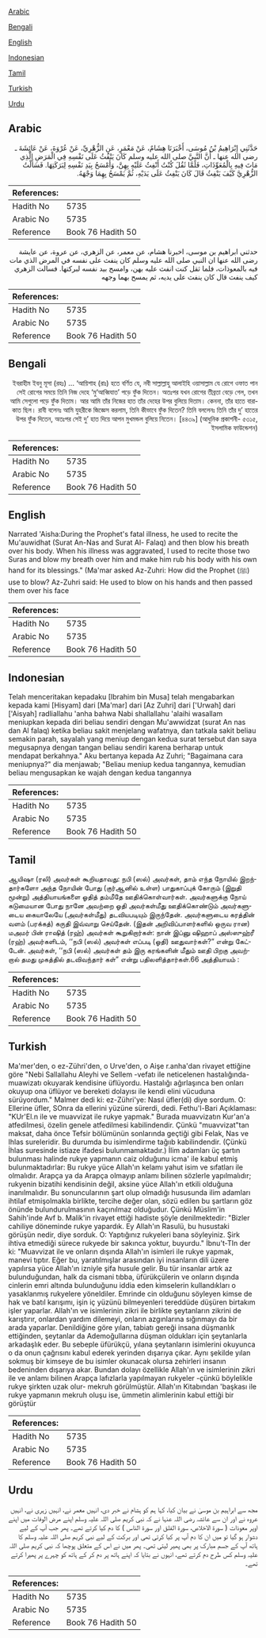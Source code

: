 [Arabic](#arabic)

[Bengali](#bengali)

[English](#english)

[Indonesian](#indonesian)

[Tamil](#tamil)

[Turkish](#turkish)

[Urdu](#urdu)

## Arabic


<div dir="rtl" lang="ar" style={{fontSize:'larger',backgroundColor:'#f8f9fa',padding:20}}>
حَدَّثَنِي إِبْرَاهِيمُ بْنُ مُوسَى، أَخْبَرَنَا هِشَامٌ، عَنْ مَعْمَرٍ، عَنِ الزُّهْرِيِّ، عَنْ عُرْوَةَ، عَنْ عَائِشَةَ ـ رضى الله عنها ـ أَنَّ النَّبِيَّ صلى الله عليه وسلم كَانَ يَنْفُثُ عَلَى نَفْسِهِ فِي الْمَرَضِ الَّذِي مَاتَ فِيهِ بِالْمُعَوِّذَاتِ، فَلَمَّا ثَقُلَ كُنْتُ أَنْفِثُ عَلَيْهِ بِهِنَّ، وَأَمْسَحُ بِيَدِ نَفْسِهِ لِبَرَكَتِهَا‏.‏ فَسَأَلْتُ الزُّهْرِيَّ كَيْفَ يَنْفِثُ قَالَ كَانَ يَنْفِثُ عَلَى يَدَيْهِ، ثُمَّ يَمْسَحُ بِهِمَا وَجْهَهُ‏.‏
</div>
<div style={{backgroundColor:'#f8f9fa',padding:20, marginBottom: 10}}><table> <thead> <tr> <th>References:</th> <th></th> </tr> </thead> <tbody><tr><td>Hadith No</td><td>5735</td></tr><tr><td>Arabic No</td><td>5735</td></tr><tr><td>Reference</td><td>Book 76 Hadith 50</td></tr></tbody></table></div>


<div dir="rtl" lang="ar" style={{fontSize:'larger',backgroundColor:'#f8f9fa',padding:20}}>
حدثني ابراهيم بن موسى، اخبرنا هشام، عن معمر، عن الزهري، عن عروة، عن عايشة رضى الله عنها ان النبي صلى الله عليه وسلم كان ينفث على نفسه في المرض الذي مات فيه بالمعوذات، فلما ثقل كنت انفث عليه بهن، وامسح بيد نفسه لبركتها. فسالت الزهري كيف ينفث قال كان ينفث على يديه، ثم يمسح بهما وجهه
</div>
<div style={{backgroundColor:'#f8f9fa',padding:20, marginBottom: 10}}><table> <thead> <tr> <th>References:</th> <th></th> </tr> </thead> <tbody><tr><td>Hadith No</td><td>5735</td></tr><tr><td>Arabic No</td><td>5735</td></tr><tr><td>Reference</td><td>Book 76 Hadith 50</td></tr></tbody></table></div>

## Bengali


<div dir="rtl" lang="bn" style={{fontSize:'larger',backgroundColor:'#f8f9fa',padding:20}}>
ইবরাহীম ইবনু মূসা (রহঃ) ... ‘আয়িশাহ (রাঃ) হতে বর্ণিত যে, নবী সাল্লাল্লাহু আলাইহি ওয়াসাল্লাম যে রোগে ওফাত পান সেই রোগের সময়ে তিনি নিজ দেহে ‘মু‘আব্বিযাত’ পড়ে ফুঁক দিতেন। অতঃপর যখন রোগের তীব্রতা বেড়ে গেল, তখন আমি সেগুলো পড়ে ফুঁক দিতাম। আর আমি তাঁর নিজের হাত তাঁর দেহের উপর বুলিয়ে দিতাম। কেননা, তাঁর হাতে বারাকাত ছিল। রাবী বলেনঃ আমি যুহরীকে জিজ্ঞেস করলাম, তিনি কীভাবে ফুঁক দিতেন? তিনি বললেনঃ তিনি তাঁর দু’ হাতের উপর ফুঁক দিতেন, অতঃপর সেই দু’ হাত দিয়ে আপন মুখমন্ডল বুলিয়ে নিতেন। [৪৪৩৯] (আধুনিক প্রকাশনী- ৫৩১৫, ইসলামিক ফাউন্ডেশন)
</div>
<div style={{backgroundColor:'#f8f9fa',padding:20, marginBottom: 10}}><table> <thead> <tr> <th>References:</th> <th></th> </tr> </thead> <tbody><tr><td>Hadith No</td><td>5735</td></tr><tr><td>Arabic No</td><td>5735</td></tr><tr><td>Reference</td><td>Book 76 Hadith 50</td></tr></tbody></table></div>

## English


<div dir="ltr" lang="en" style={{fontSize:'larger',backgroundColor:'#f8f9fa',padding:20}}>
Narrated 'Aisha:During the Prophet's fatal illness, he used to recite the Mu'auwidhat (Surat An-Nas and Surat Al- Falaq) and then blow his breath over his body. When his illness was aggravated, I used to recite those two Suras and blow my breath over him and make him rub his body with his own hand for its blessings." (Ma'mar asked Az-Zuhri: How did the Prophet (ﷺ) use to blow? Az-Zuhri said: He used to blow on his hands and then passed them over his face
</div>
<div style={{backgroundColor:'#f8f9fa',padding:20, marginBottom: 10}}><table> <thead> <tr> <th>References:</th> <th></th> </tr> </thead> <tbody><tr><td>Hadith No</td><td>5735</td></tr><tr><td>Arabic No</td><td>5735</td></tr><tr><td>Reference</td><td>Book 76 Hadith 50</td></tr></tbody></table></div>

## Indonesian


<div dir="ltr" lang="id" style={{fontSize:'larger',backgroundColor:'#f8f9fa',padding:20}}>
Telah menceritakan kepadaku [Ibrahim bin Musa] telah mengabarkan kepada kami [Hisyam] dari [Ma'mar] dari [Az Zuhri] dari ['Urwah] dari ['Aisyah] radliallahu 'anha bahwa Nabi shallallahu 'alaihi wasallam meniupkan kepada diri beliau sendiri dengan Mu'awwidzat (surat An nas dan Al falaq) ketika beliau sakit menjelang wafatnya, dan tatkala sakit beliau semakin parah, sayalah yang meniup dengan kedua surat tersebut dan saya megusapnya dengan tangan beliau sendiri karena berharap untuk mendapat berkahnya." Aku bertanya kepada Az Zuhri; "Bagaimana cara meniupnya?" dia menjawab; "Beliau meniup kedua tangannya, kemudian beliau mengusapkan ke wajah dengan kedua tangannya
</div>
<div style={{backgroundColor:'#f8f9fa',padding:20, marginBottom: 10}}><table> <thead> <tr> <th>References:</th> <th></th> </tr> </thead> <tbody><tr><td>Hadith No</td><td>5735</td></tr><tr><td>Arabic No</td><td>5735</td></tr><tr><td>Reference</td><td>Book 76 Hadith 50</td></tr></tbody></table></div>

## Tamil


<div dir="ltr" lang="ta" style={{fontSize:'larger',backgroundColor:'#f8f9fa',padding:20}}>
ஆயிஷா (ரலி) அவர்கள் கூறியதாவது: நபி (ஸல்) அவர்கள், தாம் எந்த நோயில் இறந்தார்களோ அந்த நோயின் போது (குர்ஆனில் உள்ள) பாதுகாப்புக் கோரும் (இறுதி மூன்று) அத்தியாயங்களை ஓதித் தம்மீதே ஊதிக்கொள்வார்கள். அவர்களுக்கு நோய் கடுமையான போது நானே அவற்றை ஓதி அவர்கள்மீது ஊதிக்கொண்டும் அவர்களுடைய கையாலேயே (அவர்கள்மீது) தடவியபடியும் இருந்தேன். அவர்களுடைய கரத்தின் வளம் (பரக்கத்) கருதி இவ்வாறு செய்தேன். (இதன் அறிவிப்பாளர்களில் ஒருவ ரான) மஅமர் பின் ராஷித் (ரஹ்) அவர்கள் கூறுகிறார்கள்: நான் இப்னு ஷிஹாப் அஸ்ஸுஹ்ரீ (ரஹ்) அவர்களிடம், ‘‘நபி (ஸல்) அவர்கள் எப்படி (ஓதி) ஊதுவார்கள்?” என்று கேட்டேன். அவர்கள், ‘‘நபி (ஸல்) அவர்கள் தம் இரு கரங்களின் மீதும் ஊதி பிறகு அவற்றால் தமது முகத்தில் தடவிவந்தார் கள்” என்று பதிலளித்தார்கள்.66 அத்தியாயம் :
</div>
<div style={{backgroundColor:'#f8f9fa',padding:20, marginBottom: 10}}><table> <thead> <tr> <th>References:</th> <th></th> </tr> </thead> <tbody><tr><td>Hadith No</td><td>5735</td></tr><tr><td>Arabic No</td><td>5735</td></tr><tr><td>Reference</td><td>Book 76 Hadith 50</td></tr></tbody></table></div>

## Turkish


<div dir="ltr" lang="tr" style={{fontSize:'larger',backgroundColor:'#f8f9fa',padding:20}}>
Ma'mer'den, o ez-Zühri'den, o Urve'den, o Aişe r.anha'dan rivayet ettiğine göre "Nebi Sallallahu Aleyhi ve Sellem -vefatı ile neticelenen hastalığında- muawizatı okuyarak kendisine üflüyordu. Hastalığı ağırlaşınca ben onları okuyup ona üflüyor ve bereketi dolayısı ile kendi elini vücuduna sürüyordum." Malmer dedi ki: ez-Zühri'ye: Nasıl üfler(di) diye sordum. O: Ellerine üfler, SOnra da ellerini yüzüne sürerdi, dedi. Fethu'l-Bari Açıklaması: "KUr'El.n ile ve muavvizat ile rukye yapmak." Burada muavvizatın Kur'an'a atfedilmesi, özelin genele atfedilmesi kabilindendir. Çünkü "muavvizat"tan maksat, daha önce Tefsir bölümünün sonlarında geçtiği gibi Felak, Nas ve Ihlas sureleridir. Bu durumda bu isimlendirme tağııb kabilindendir. (Çünkü İhlas suresinde istiaze ifadesi bulunmamaktadır.) İlim adamları üç şartın bulunması halinde rukye yapmanın caiz olduğunu icma' ile kabul etmiş bulunmaktadırlar: Bu rukye yüce Allah'ın kelamı yahut isim ve sıfatları ile olmalıdır. Arapça ya da Arapça olmayıp anlamı bilinen sözlerle yapılmalıdır; rukyenin bizatihi kendisinin değil, aksine yüce Allah'ın etkili olduğuna inanılmalıdır. Bu sonuncularının şart olup olmadığı hususunda ilim adamları ihtilaf etmişolmakla birlikte, tercihe değer olan, sözü edilen bu şartların göz önünde bulundurulmasının kaçınılmaz olduğudur. Çünkü Müslim'in Sahih'inde Avf b. Malik'in rivayet ettiği hadiste şöyle denilmektedir: "Bizler cahiliye döneminde rukye yapardık. Ey Allah'ın Rasulü, bu husustaki görüşün nedir, diye sorduk. O: Yaptığınız rukyeleri bana söyleyiniz. Şirk ihtiva etmediği sürece rukyede bir sakınca yoktur, buyurdu." İbnu't-TIn der ki: "Muavvizat ile ve onların dışında Allah'ın isimleri ile rukye yapmak, manevi tıptır. Eğer bu, yaratılmışlar arasından iyi insanların dili üzere yapılırsa yüce Allah'ın izniyle şifa husule gelir. Bu tür insanlar artık az bulunduğundan, halk da cismani tıbba, üfürükçülerin ve onların dışında cinlerin emri altında bulunduğunu iddia eden kimselerin kullandıkları o yasaklanmış rukyelere yöneldiler. Emrinde cin olduğunu söyleyen kimse de hak ve batıl karışımı, işin iç yüzünü bilmeyenleri tereddüde düşüren birtakım işler yaparlar. Allah'ın ve isimlerinin zikri ile birlikte şeytanların zikrini de karıştırır, onlardan yardım dilemeyi, onların azgınlarına sığınmayı da bir arada yaparlar. Denildiğine göre yılan, tabiatı gereği insana düşmanlık ettiğinden, şeytanlar da Ademoğullarına düşman oldukları için şeytanlarla arkadaşlık eder. Bu sebeple üfürükçü, yılana şeytanların isimlerini okuyunca o da onun çağrısını kabul ederek yerinden dışarıya çıkar. Aynı şekilde yılan sokmuş bir kimseye de bu isimler okunacak olursa zehirleri insanın bedeninden dışarıya akar. Bundan dolayı özellikle Allah'ın ve isimlerinin zikri ile ve anlamı bilinen Arapça lafızlarla yapılmayan rukyeler -çünkü böylelikle rukye şirkten uzak olur- mekruh görülmüştür. Allah'ın Kitabından 'başkası ile rukye yapmanın mekruh oluşu ise, ümmetin alimlerinin kabul ettiği bir görüştür
</div>
<div style={{backgroundColor:'#f8f9fa',padding:20, marginBottom: 10}}><table> <thead> <tr> <th>References:</th> <th></th> </tr> </thead> <tbody><tr><td>Hadith No</td><td>5735</td></tr><tr><td>Arabic No</td><td>5735</td></tr><tr><td>Reference</td><td>Book 76 Hadith 50</td></tr></tbody></table></div>

## Urdu


<div dir="rtl" lang="ur" style={{fontSize:'larger',backgroundColor:'#f8f9fa',padding:20}}>
مجھ سے ابراہیم بن موسیٰ نے بیان کیا، کہا ہم کو ہشام نے خبر دی، انہیں معمر نے، انہیں زہری نے، انہیں عروہ نے اور ان سے عائشہ رضی اللہ عنہا نے کہ نبی کریم صلی اللہ علیہ وسلم اپنے مرض الوفات میں اپنے اوپر معوذات ( سورۃ الاخلاص، سورۃ الفلق اور سورۃ الناس ) کا دم کیا کرتے تھے۔ پھر جب آپ کے لیے دشوار ہو گیا تو میں ان کا دم آپ پر کیا کرتی تھی اور برکت کے لیے نبی کریم صلی اللہ علیہ وسلم کا ہاتھ آپ کے جسم مبارک پر بھی پھیر لیتی تھی۔ پھر میں نے اس کے متعلق پوچھا کہ نبی کریم صلی اللہ علیہ وسلم کس طرح دم کرتے تھے، انہوں نے بتایا کہ اپنے ہاتھ پر دم کر کے ہاتھ کو چہرے پر پھیرا کرتے تھے۔
</div>
<div style={{backgroundColor:'#f8f9fa',padding:20, marginBottom: 10}}><table> <thead> <tr> <th>References:</th> <th></th> </tr> </thead> <tbody><tr><td>Hadith No</td><td>5735</td></tr><tr><td>Arabic No</td><td>5735</td></tr><tr><td>Reference</td><td>Book 76 Hadith 50</td></tr></tbody></table></div>
